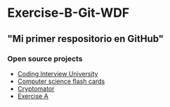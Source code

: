 # Exercise-B-Git-WDF
## "Mi primer respositorio en GitHub"

### Open source projects
- [Coding Interview University](https://github.com/jwasham/coding-interview-university)
- [Computer science flash cards](https://github.com/jwasham/computer-science-flash-cards)
- [Cryptomator](https://github.com/cryptomator/cryptomator)
- [Exercise A](https://codepen.io/Mar-a-Regina-Rivas-Gir-n/pen/GRemmOb)
  
  
